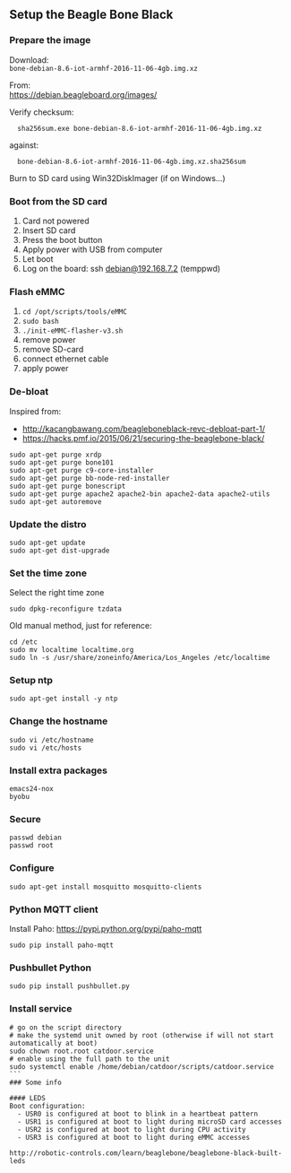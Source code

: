 ## Setup the Beagle Bone Black

### Prepare the image
Download:<br>
  `bone-debian-8.6-iot-armhf-2016-11-06-4gb.img.xz`
  
From:<br>
  https://debian.beagleboard.org/images/

Verify checksum:
```
  sha256sum.exe bone-debian-8.6-iot-armhf-2016-11-06-4gb.img.xz
```
against:
```
  bone-debian-8.6-iot-armhf-2016-11-06-4gb.img.xz.sha256sum
```

Burn to SD card using Win32DiskImager (if on Windows…)

### Boot from the SD card
1. Card not powered
2. Insert SD card
3. Press the boot button 
4. Apply power with USB from computer
5. Let boot
6. Log on the board: ssh debian@192.168.7.2 (temppwd)


### Flash eMMC
1. `cd /opt/scripts/tools/eMMC`
2. `sudo bash`
3. `./init-eMMC-flasher-v3.sh`
4. remove power
5. remove SD-card
6. connect ethernet cable
7. apply power


### De-bloat
Inspired from:
  * http://kacangbawang.com/beagleboneblack-revc-debloat-part-1/
  * https://hacks.pmf.io/2015/06/21/securing-the-beaglebone-black/

```
sudo apt-get purge xrdp
sudo apt-get purge bone101
sudo apt-get purge c9-core-installer
sudo apt-get purge bb-node-red-installer
sudo apt-get purge bonescript
sudo apt-get purge apache2 apache2-bin apache2-data apache2-utils
sudo apt-get autoremove
```

### Update the distro
```
sudo apt-get update
sudo apt-get dist-upgrade
```

### Set the time zone
Select the right time zone
```
sudo dpkg-reconfigure tzdata
```

Old manual method, just for reference:
```
cd /etc
sudo mv localtime localtime.org
sudo ln -s /usr/share/zoneinfo/America/Los_Angeles /etc/localtime
```

### Setup ntp
```
sudo apt-get install -y ntp
```

### Change the hostname
```
sudo vi /etc/hostname
sudo vi /etc/hosts
```

### Install extra packages
```
emacs24-nox
byobu
```

### Secure
```
passwd debian
passwd root
```

### Configure
```
sudo apt-get install mosquitto mosquitto-clients

```

### Python MQTT client
Install Paho: https://pypi.python.org/pypi/paho-mqtt
```
sudo pip install paho-mqtt
```

### Pushbullet Python
```
sudo pip install pushbullet.py
```

### Install service
````
# go on the script directory
# make the systemd unit owned by root (otherwise if will not start automatically at boot)
sudo chown root.root catdoor.service
# enable using the full path to the unit
sudo systemctl enable /home/debian/catdoor/scripts/catdoor.service
```
### Some info

#### LEDS
Boot configuration:
  - USR0 is configured at boot to blink in a heartbeat pattern
  - USR1 is configured at boot to light during microSD card accesses
  - USR2 is configured at boot to light during CPU activity
  - USR3 is configured at boot to light during eMMC accesses

http://robotic-controls.com/learn/beaglebone/beaglebone-black-built-leds
